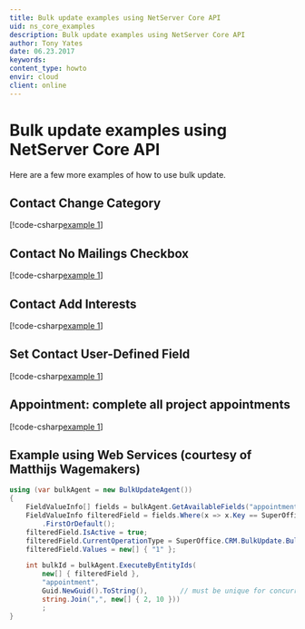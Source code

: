 ```yaml
---
title: Bulk update examples using NetServer Core API
uid: ns_core_examples
description: Bulk update examples using NetServer Core API
author: Tony Yates
date: 06.23.2017
keywords:
content_type: howto
envir: cloud
client: online
---
```


# Bulk update examples using NetServer Core API

Here are a few more examples of how to use bulk update.

## Contact Change Category

[!code-csharp[example 1](includes/contact-change-category.cs)]

## Contact No Mailings Checkbox

[!code-csharp[example 1](includes/contact-no-mailings.cs)]

## Contact Add Interests

[!code-csharp[example 1](includes/contact-change-interests.cs)]

## Set Contact User-Defined Field

[!code-csharp[example 1](includes/set-contact-udef.cs)]

## Appointment: complete all project appointments

[!code-csharp[example 1](includes/complete-project-appointments.cs)]

## Example using Web Services (courtesy of Matthijs Wagemakers)

```csharp
using (var bulkAgent = new BulkUpdateAgent())
{
    FieldValueInfo[] fields = bulkAgent.GetAvailableFields("­appointment");
    FieldValueInfo filteredField = fields.Where(x => x.Key == SuperOffice.CRM.BulkUpdate.Bul­kUpdateSystem.AppointmentF­ieldValueKeys.Done)
        .FirstOrDefault();
    filteredField.IsActive = true;
    filteredField.CurrentOperation­Type = SuperOffice.CRM.BulkUpdate.Bul­kUpdateSystem.OperationTyp­es.Check;
    filteredField.Values = new[] { "1" };

    int bulkId = bulkAgent.ExecuteByEntityIds(
        new[] { filteredField },
        "appointment",
        Guid.NewGuid().ToString(),        // must be unique for concurrent jobs
        string.Join(",", new[] { 2, 10 }))
        ;
}
```
